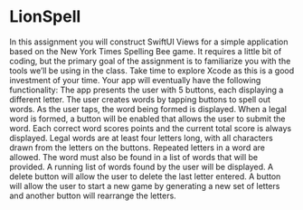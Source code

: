 # LionSpell

In this assignment you will construct SwiftUI Views for a simple application based on the New
York Times Spelling Bee game. It requires a little bit of coding, but the primary goal of the
assignment is to familiarize you with the tools we’ll be using in the class. Take time to explore
Xcode as this is a good investment of your time.
Your app will eventually have the following functionality: The app presents the user with 5
buttons, each displaying a different letter. The user creates words by tapping buttons to spell
out words. As the user taps, the word being formed is displayed. When a legal word is formed,
a button will be enabled that allows the user to submit the word. Each correct word scores
points and the current total score is always displayed. Legal words are at least four letters long,
with all characters drawn from the letters on the buttons. Repeated letters in a word are
allowed. The word must also be found in a list of words that will be provided. A running list of
words found by the user will be displayed. A delete button will allow the user to delete the last
letter entered. A button will allow the user to start a new game by generating a new set of letters
and another button will rearrange the letters.
